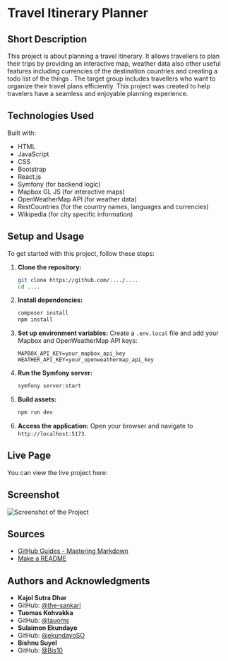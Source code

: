 # Travel Itinerary Planner

## Short Description

This project is about planning a travel itinerary. It allows travellers to plan their trips by providing an interactive map, weather data also other useful features including currencies of the destination countries and creating a todo list of the things . The target group includes travellers who want to organize their travel plans efficiently. This project was created to help travelers have a seamless and enjoyable planning experience.

## Technologies Used

Built with:
- HTML
- JavaScript
- CSS
- Bootstrap
- React.js
- Symfony (for backend logic)
- Mapbox GL JS (for interactive maps)
- OpenWeatherMap API (for weather data)
- RestCountries (for the country names, languages and currencies)
- Wikipedia (for city specific information)

## Setup and Usage

To get started with this project, follow these steps:

1. **Clone the repository:**
    ```bash
    git clone https://github.com/..../....
    cd ....
    ```

2. **Install dependencies:**
    ```bash
    composer install
    npm install
    ```

3. **Set up environment variables:**
    Create a `.env.local` file and add your Mapbox and OpenWeatherMap API keys:
    ```env
    MAPBOX_API_KEY=your_mapbox_api_key
    WEATHER_API_KEY=your_openweathermap_api_key
    
    ```

4. **Run the Symfony server:**
    ```bash
    symfony server:start
    ```

5. **Build assets:**
    ```bash
    npm run dev
    ```

6. **Access the application:**
    Open your browser and navigate to `http://localhost:5173`.
## Live Page

You can view the live project here: 

## Screenshot

![Screenshot of the Project](path/to/screenshot.png)

## Sources

- [GitHub Guides - Mastering Markdown](https://guides.github.com/features/mastering-markdown/)
- [Make a README](https://www.makeareadme.com/)

## Authors and Acknowledgments

- **Kajol Sutra Dhar**
- GitHub: [@the-sankari](https://https://github.com/the-sankari)
- **Tuomas Kohvakka**
- GitHub: [@tauoms](https://https://github.com/tauoms)
- **Sulaimon Ekundayo**
- GitHub: [@ekundayoSO](https://github.com/ekundayoSO)
- **Bishnu Suyel**
- GitHub: [@Bis10](https://github.com/Bis10)
  
